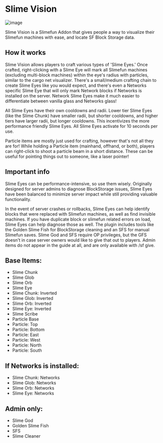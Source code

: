 # Slime Vision
![image](https://github.com/user-attachments/assets/dc6a9717-eecb-4d6b-9ca2-e929b3eec727)

Slime Vision is a Slimefun Addon that gives people a way to visualize their Slimefun machines with ease, and locate SF Block Storage data.

## How it works
Slime Vision allows players to craft various types of 'Slime Eyes.' Once crafted, right-clicking with a Slime Eye will mark all Slimefun machines (excluding multi-block machines) within the eye's radius with particles, similar to the cargo net visualizer. There's a small/medium crafting chain to create Slime Eyes like you would expect, and there's even a Networks specific Slime Eye that will only mark Network blocks if Networks is installed on the server. Network Slime Eyes make it much easier to differentiate between vanilla glass and Networks glass!

All Slime Eyes have their own cooldowns and radii. Lower tier Slime Eyes (like the Slime Chunk) have smaller radii, but shorter cooldowns, and higher tiers have larger radii, but longer cooldowns. This incentivizes the more performance friendly Slime Eyes. All Slime Eyes activate for 10 seconds per use.

Particle items are mostly just used for crafting, however that's not all they are for! While holding a Particle item (mainhand, offhand, or both), players can right-click to shoot a particle beam in a short distance. These can be useful for pointing things out to someone, like a laser pointer!

## Important info
Slime Eyes can be performance-intensive, so use them wisely. Originally designed for server admins to diagnose BlockStorage issues, Slime Eyes have been balanced to minimize server impact while still providing valuable functionality.

In the event of server crashes or rollbacks, Slime Eyes can help identify blocks that were replaced with Slimefun machines, as well as find invisible machines. If you have duplicate block or slimefun related errors on load, Slime Eyes can help diagnose those as well. The plugin includes tools like the Golden Slime Fish for BlockStorage cleaning and an SFS for manual Slimefun saves. Slime God and SFS require OP privileges, but the GFS doesn't in case server owners would like to give that out to players. Admin items do not appear in the guide at all, and are only available with /sf give.

## Base Items:
- Slime Chunk
- Slime Glob
- Slime Orb
- Slime Eye
- Slime Chunk: Inverted
- Slime Glob: Inverted
- Slime Orb: Inverted
- Slime Eye: Inverted
- Slime Scribe
- Particle Base
- Particle: Top
- Particle: Bottom
- Particle: East
- Particle: West
- Particle: North
- Particle: South
## If Networks is installed:
- Slime Chunk: Networks
- Slime Glob: Networks
- Slime Orb: Networks
- Slime Eye: Networks
## Admin only:
- Slime God
- Golden Slime Fish
- SFS
- Slime Cleaner
